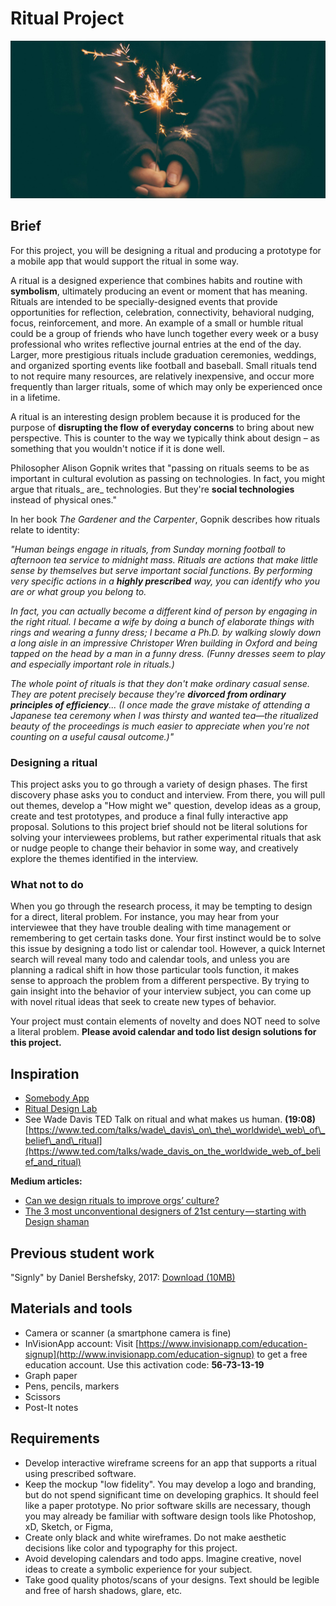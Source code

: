 # Ritual Project

![Picture of a person holding a sparkler](/assets/jamie-street-96982.jpg)

## **Brief**

For this project, you will be designing a ritual and producing a prototype for a mobile app that would support the ritual in some way.

A ritual is a designed experience that combines habits and routine with **symbolism**, ultimately producing an event or moment that has meaning. Rituals are intended to be specially-designed events that provide opportunities for reflection, celebration, connectivity, behavioral nudging, focus, reinforcement, and more. An example of a small or humble ritual could be a group of friends who have lunch together every week or a busy professional who writes reflective journal entries at the end of the day. Larger, more prestigious rituals include graduation ceremonies, weddings, and organized sporting events like football and baseball. Small rituals tend to not require many resources, are relatively inexpensive, and occur more frequently than larger rituals, some of which may only be experienced once in a lifetime.

A ritual is an interesting design problem because it is produced for the purpose of **disrupting the flow of everyday concerns** to bring about new perspective. This is counter to the way we typically think about design – as something that you wouldn't notice if it is done well.

Philosopher Alison Gopnik writes that "passing on rituals seems to be as important in cultural evolution as passing on technologies. In fact, you might argue that rituals_ are_ technologies. But they're **social technologies** instead of physical ones."

In her book _The Gardener and the Carpenter_, Gopnik describes how rituals relate to identity:

_"Human beings engage in rituals, from Sunday morning football to afternoon tea service to midnight mass. Rituals are actions that make little sense by themselves but serve important social functions. By performing very specific actions in a **highly prescribed** way, you can identify who you are or what group you belong to._

_In fact, you can actually become a different kind of person by engaging in the right ritual. I became a wife by doing a bunch of elaborate things with rings and wearing a funny dress; I became a Ph.D. by walking slowly down a long aisle in an impressive Christoper Wren building in Oxford and being tapped on the head by a man in a funny dress. \(Funny dresses seem to play and especially important role in rituals.\)_

_The whole point of rituals is that they don't make ordinary casual sense. They are potent precisely because they're **divorced from ordinary principles of efficiency**... \(I once made the grave mistake of attending a Japanese tea ceremony when I was thirsty and wanted tea—the ritualized beauty of the proceedings is much easier to appreciate when you're not counting on a useful causal outcome.\)"_

### Designing a ritual

This project asks you to go through a variety of design phases. The first discovery phase asks you to conduct and interview. From there, you will pull out themes, develop a "How might we" question, develop ideas as a group, create and test prototypes, and produce a final fully interactive app proposal. Solutions to this project brief should not be literal solutions for solving your interviewees problems, but rather experimental rituals that ask or nudge people to change their behavior in some way, and creatively explore the themes identified in the interview.

### What not to do

When you go through the research process, it may be tempting to design for a direct, literal problem. For instance, you may hear from your interviewee that they have trouble dealing with time management or remembering to get certain tasks done. Your first instinct would be to solve this issue by designing a todo list or calendar tool. However, a quick Internet search will reveal many todo and calendar tools, and unless you are planning a radical shift in how those particular tools function, it makes sense to approach the problem from a different perspective. By trying to gain insight into the behavior of your interview subject, you can come up with novel ritual ideas that seek to create new types of behavior.

Your project must contain elements of novelty and does NOT need to solve a literal problem. **Please avoid calendar and todo list design solutions for this project.**

## Inspiration

* [Somebody App](http://somebodyapp.com/)
* [Ritual Design Lab](http://www.ritualdesignlab.org/)
* See Wade Davis TED Talk on ritual and what makes us human. **\(19:08\)**  
  [https://www.ted.com/talks/wade\_davis\_on\_the\_worldwide\_web\_of\_belief\_and\_ritual](https://www.ted.com/talks/wade_davis_on_the_worldwide_web_of_belief_and_ritual)

**Medium articles:**

* [Can we design rituals to improve orgs’ culture?](https://medium.com/ritual-design/can-we-design-rituals-to-improve-orgs-culture-a876e8dee1bb)
* [The 3 most unconventional designers of 21st century — starting with Design shaman](https://medium.com/ritual-design/a-new-breed-of-21st-century-designers-b73712963b4)

## Previous student work

"Signly" by Daniel Bershefsky, 2017: [Download \(10MB\)](https://cdn.rawgit.com/dmd-program/work-examples/e6fd4cc2/dmd100-ritual-project/Ritual-Final-Prototype.zip)

## Materials and tools

* Camera or scanner \(a smartphone camera is fine\)
* InVisionApp account: Visit [https://www.invisionapp.com/education-signup](http://www.invisionapp.com/education-signup) to get a free education account. Use this activation code: **56-73-13-19**
* Graph paper
* Pens, pencils, markers
* Scissors
* Post-It notes

## Requirements

* Develop interactive wireframe screens for an app that supports a ritual using prescribed software.
* Keep the mockup "low fidelity". You may develop a logo and branding, but do not spend significant time on developing graphics. It should feel like a paper prototype. No prior software skills are necessary, though you may already be familiar with software design tools like Photoshop, xD, Sketch, or Figma, 
* Create only black and white wireframes. Do not make aesthetic decisions like color and typography for this project.
* Avoid developing calendars and todo apps. Imagine creative, novel ideas to create a symbolic experience for your subject.
* Take good quality photos/scans of your designs. Text should be legible and free of harsh shadows, glare, etc. 



